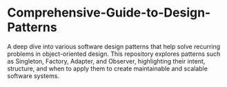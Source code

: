 # Comprehensive-Guide-to-Design-Patterns
A deep dive into various software design patterns that help solve recurring problems in object-oriented design. This repository explores patterns such as Singleton, Factory, Adapter, and Observer, highlighting their intent, structure, and when to apply them to create maintainable and scalable software systems.

